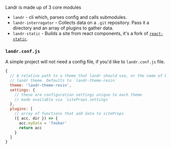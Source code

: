Landr is made up of 3 core modules

- `landr` - cli which, parses config and calls submodules.
- `landr-interrogator` - Collects data on a `.git` repository. Pass it a directory and an array of plugins to gather data.
- `landr-static` - Builds a site from react components, it's a fork of [`react-static`](https://github.com/nozzle/react-static).

### `landr.conf.js`

A simple project will not need a config file, if you'd like to `landr.conf.js` file.

```javascript
{
  // A relative path to a theme that landr should use, or the name of built-in
  // landr theme. Defaults to `landr-theme-resin`
  theme: 'landr-theme-resin',
  settings: {
    // these are configuration settings unique to each theme
    // made available via `siteProps.settings`
  },
  plugins: [
    // array of functions that add data to siteProps
    ({ acc, dir }) => {
      acc.myData = 'foobar'
      return acc
    }
  ]
}
```
